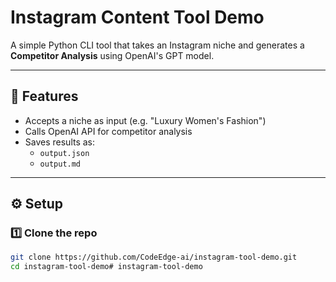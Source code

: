 # Instagram Content Tool Demo

A simple Python CLI tool that takes an Instagram niche and generates a **Competitor Analysis** using OpenAI's GPT model.

---

## 🚀 Features
- Accepts a niche as input (e.g. "Luxury Women's Fashion")
- Calls OpenAI API for competitor analysis
- Saves results as:
  - `output.json`
  - `output.md`

---

## ⚙️ Setup
### 1️⃣ Clone the repo
```bash
git clone https://github.com/CodeEdge-ai/instagram-tool-demo.git
cd instagram-tool-demo# instagram-tool-demo
